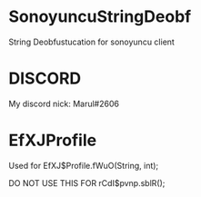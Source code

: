 # SonoyuncuStringDeobf
String Deobfustucation for sonoyuncu client 

# DISCORD
My discord nick: Marul#2606

# EfXJProfile
Used for EfXJ$Profile.fWuO(String, int); 

DO NOT USE THIS FOR rCdI$pvnp.sblR();
